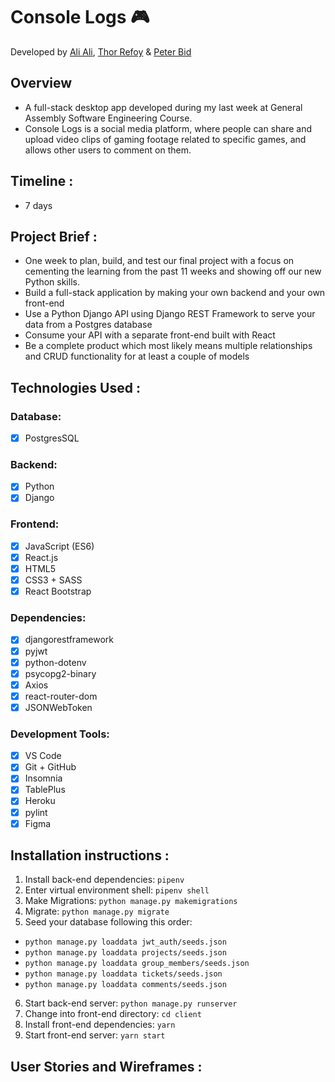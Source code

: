 # Console Logs 🎮
Developed by [Ali Ali](https://github.com/alibeniaminali), [Thor Refoy](https://github.com/thor-r) & [Peter Bid](https://github.com/PeterBid)

## Overview 
- A full-stack desktop app developed during my last week at General Assembly Software Engineering Course. 
- Console Logs is a social media platform, where people can share and upload video clips of gaming footage related to specific games, and allows other users to comment on them.

## Timeline :
- 7 days

## Project Brief :
- One week to plan, build, and test our final project with a focus on cementing the learning from the past 11 weeks and showing off our new Python skills.
- Build a full-stack application by making your own backend and your own front-end
- Use a Python Django API using Django REST Framework to serve your data from a Postgres database
- Consume your API with a separate front-end built with React
- Be a complete product which most likely means multiple relationships and CRUD functionality for at least a couple of models

## Technologies Used :
### Database:
- [x] PostgresSQL
### Backend:
- [x] Python
- [x] Django
### Frontend:
- [x] JavaScript (ES6)
- [x] React.js
- [x] HTML5
- [x] CSS3 + SASS
- [x] React Bootstrap
### Dependencies:
- [x] djangorestframework
- [x] pyjwt
- [x] python-dotenv
- [x] psycopg2-binary
- [x] Axios
- [x] react-router-dom
- [x] JSONWebToken
### Development Tools:
- [x] VS Code
- [x] Git + GitHub
- [x] Insomnia
- [x] TablePlus
- [x] Heroku
- [x] pylint
- [x] Figma

## Installation instructions :
1. Install back-end dependencies: `pipenv`
2. Enter virtual environment shell: `pipenv shell`
3. Make Migrations: `python manage.py makemigrations`
4. Migrate: `python manage.py migrate`
5. Seed your database following this order:
- `python manage.py loaddata jwt_auth/seeds.json`
- `python manage.py loaddata projects/seeds.json`
- `python manage.py loaddata group_members/seeds.json`
- `python manage.py loaddata tickets/seeds.json`
- `python manage.py loaddata comments/seeds.json`
6. Start back-end server: `python manage.py runserver`
7. Change into front-end directory: `cd client`
8. Install front-end dependencies: `yarn`
9. Start front-end server: `yarn start`

## User Stories and Wireframes :

